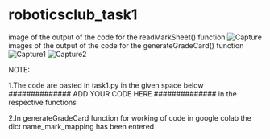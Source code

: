 # roboticsclub_task1
image of the output of the code for the readMarkSheet() function
![Capture](https://user-images.githubusercontent.com/85434970/130274213-dced57fe-ad09-4042-b090-86cd0a4d2e05.PNG)
images of the output of the code for the generateGradeCard() function![Capture1](https://user-images.githubusercontent.com/85434970/130274370-2209f43a-7181-482f-ac03-25b628742e0c.PNG)
![Capture2](https://user-images.githubusercontent.com/85434970/130274382-4fa75a00-9375-4e23-be70-fa1e9711999b.PNG)

NOTE:


1.The code are pasted in task1.py in the given space below
##############	ADD YOUR CODE HERE	##############
in the respective functions


2.In generateGradeCard function for working of code in google colab the dict name_mark_mapping has been entered
